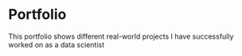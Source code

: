 # Portfolio
This portfolio shows different real-world projects I have successfully worked on as a data scientist

